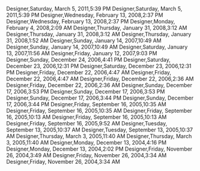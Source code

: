 ﻿Designer,Saturday, March 5, 2011,5:39 PMDesigner,Saturday, March 5, 2011,5:39 PMDesigner,Wednesday, February 13, 2008,2:37 PMDesigner,Wednesday, February 13, 2008,2:37 PMDesigner,Monday, February 4, 2008,2:09 AMDesigner,Thursday, January 31, 2008,3:12 AMDesigner,Thursday, January 31, 2008,3:12 AMDesigner,Thursday, January 31, 2008,1:52 AMDesigner,Sunday, January 14, 2007,10:49 AMDesigner,Sunday, January 14, 2007,10:49 AMDesigner,Saturday, January 13, 2007,11:56 AMDesigner,Friday, January 12, 2007,9:03 PMDesigner,Sunday, December 24, 2006,4:41 PMDesigner,Saturday, December 23, 2006,12:31 PMDesigner,Saturday, December 23, 2006,12:31 PMDesigner,Friday, December 22, 2006,4:47 AMDesigner,Friday, December 22, 2006,4:47 AMDesigner,Friday, December 22, 2006,2:36 AMDesigner,Friday, December 22, 2006,2:36 AMDesigner,Sunday, December 17, 2006,3:53 PMDesigner,Sunday, December 17, 2006,3:53 PMDesigner,Sunday, December 17, 2006,3:44 PMDesigner,Sunday, December 17, 2006,3:44 PMDesigner,Friday, September 16, 2005,10:35 AMDesigner,Friday, September 16, 2005,10:35 AMDesigner,Friday, September 16, 2005,10:13 AMDesigner,Friday, September 16, 2005,10:13 AMDesigner,Friday, September 16, 2005,9:52 AMDesigner,Tuesday, September 13, 2005,10:37 AMDesigner,Tuesday, September 13, 2005,10:37 AMDesigner,Thursday, March 3, 2005,11:40 AMDesigner,Thursday, March 3, 2005,11:40 AMDesigner,Monday, December 13, 2004,4:16 PMDesigner,Monday, December 13, 2004,2:02 PMDesigner,Friday, November 26, 2004,3:49 AMDesigner,Friday, November 26, 2004,3:34 AMDesigner,Friday, November 26, 2004,3:34 AM